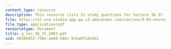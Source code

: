 ```yaml
---
content_type: resource
description: This resource lists 11 study questions for lecture 36-37.
file: https://ol-ocw-studio-app-qa.s3.amazonaws.com/courses/9-01-neuroscience-and-behavior-fall-2003/6850045275beae68586cb7ea0f1dcbd1_q_lec_36_37_2003.pdf
file_type: application/pdf
resourcetype: Document
title: q_lec_36_37_2003.pdf
uid: 68500452-75be-ae68-586c-b7ea0f1dcbd1
---
```

